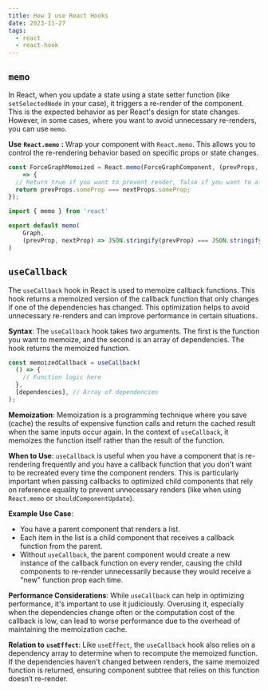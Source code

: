 ```yaml
---
title: How I use React Hooks
date: 2023-11-27
tags:
  - react
  - react-hook
---
```


## `memo`


In React, when you update a state using a state setter function (like `setSelectedNode` in your case), it triggers a re-render of the component. This is the expected behavior as per React's design for state changes. However, in some cases, where you want to avoid unnecessary re-renders, you can use `memo`.


**Use** **`React.memo`** **:**
Wrap your component with `React.memo`. This allows you to control the re-rendering behavior based on specific props or state changes.


```javascript
const ForceGraphMemoized = React.memo(ForceGraphComponent, (prevProps, nextProps) 
	=> {
  // Return true if you want to prevent render, false if you want to allow render
  return prevProps.someProp === nextProps.someProp;
});
```


```typescript
import { memo } from 'react'

export default memo(
	Graph, 
	(prevProp, nextProp) => JSON.stringify(prevProp) === JSON.stringify(nextProp)
)
```


## `useCallback`


The `useCallback` hook in React is used to memoize callback functions. This hook returns a memoized version of the callback function that only changes if one of the dependencies has changed. This optimization helps to avoid unnecessary re-renders and can improve performance in certain situations.


**Syntax**: The `useCallback` hook takes two arguments. The first is the function you want to memoize, and the second is an array of dependencies. The hook returns the memoized function.


```javascript
const memoizedCallback = useCallback(
  () => {
    // Function logic here
  },
  [dependencies], // Array of dependencies
);

```


**Memoization**: Memoization is a programming technique where you save (cache) the results of expensive function calls and return the cached result when the same inputs occur again. In the context of `useCallback`, it memoizes the function itself rather than the result of the function.


**When to Use**: `useCallback` is useful when you have a component that is re-rendering frequently and you have a callback function that you don't want to be recreated every time the component renders. This is particularly important when passing callbacks to optimized child components that rely on reference equality to prevent unnecessary renders (like when using `React.memo` or `shouldComponentUpdate`).


**Example Use Case**:

- You have a parent component that renders a list.
- Each item in the list is a child component that receives a callback function from the parent.
- Without `useCallback`, the parent component would create a new instance of the callback function on every render, causing the child components to re-render unnecessarily because they would receive a "new" function prop each time.

**Performance Considerations**: While `useCallback` can help in optimizing performance, it's important to use it judiciously. Overusing it, especially when the dependencies change often or the computation cost of the callback is low, can lead to worse performance due to the overhead of maintaining the memoization cache.


**Relation to** **`useEffect`**: Like `useEffect`, the `useCallback` hook also relies on a dependency array to determine when to recompute the memoized function. If the dependencies haven't changed between renders, the same memoized function is returned, ensuring component subtree that relies on this function doesn’t re-render.


